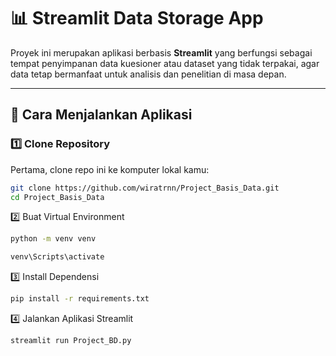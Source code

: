 # 📊 Streamlit Data Storage App

Proyek ini merupakan aplikasi berbasis **Streamlit** yang berfungsi sebagai tempat penyimpanan data kuesioner atau dataset yang tidak terpakai, agar data tetap bermanfaat untuk analisis dan penelitian di masa depan.

---

## 🚀 Cara Menjalankan Aplikasi

### 1️⃣ Clone Repository
Pertama, clone repo ini ke komputer lokal kamu:

```bash
git clone https://github.com/wiratrnn/Project_Basis_Data.git
cd Project_Basis_Data
```

2️⃣ Buat Virtual Environment
```bash
python -m venv venv

venv\Scripts\activate
```

3️⃣ Install Dependensi
```bash
pip install -r requirements.txt
```

4️⃣ Jalankan Aplikasi Streamlit
```bash
streamlit run Project_BD.py
```
